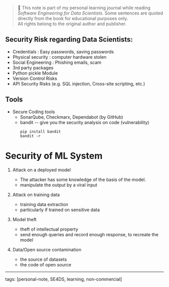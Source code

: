 
> 📘 This note is part of my personal learning journal while reading *Software Engineering for Data Scientists*.
> Some sentences are quoted directly from the book for educational purposes only.  
> All rights belong to the original author and publisher.


## Security Risk regarding Data Scientists:

- Credentials : Easy passwords, saving passwords
- Physical security : computer hardware stolen
- Social Engineering : Phishing emails, scam
- 3rd party packages
- Python pickle Module
- Version Control Risks
- API Security Risks (e.g. SQL injection, Cross-site scripting, etc.)

## Tools
- Secure Coding tools
  - SonarQube, Checkmarx, Dependabot (by GitHub)
  - bandit -- give you the security analysis on code (vulnerability)
    ```
    pip install bandit
    bandit -r
    ```
# Security of ML System
1. Attack on a deployed model
   - The attacker has some knowledge of the basis of the model.
   - manipulate the output by a viral input
     
2. Attack on training data
   - training data extraction
   - particularly if trained on sensitive data
  
3. Model theft
   - theft of intellectual property
   - send enough queries and record enough response, to recreate the model
  
4. Data/Open source contamination
   - the source of datasets
   - the code of open source

---
tags: [personal-note, SE4DS, learning, non-commercial]


